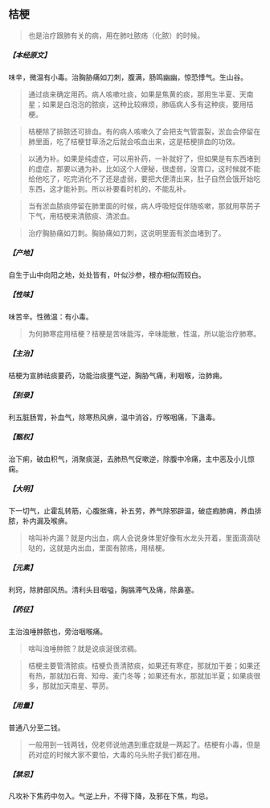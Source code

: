 ## 桔梗

> 也是治疗跟肺有关的病，用在肺吐脓疡（化脓）的时候。

##### 【本经原文】
味辛，微温有小毒。治胸胁痛如刀刺，腹满，肠鸣幽幽，惊恐悸气。生山谷。

> 通过痰来确定用药。病人咳嗽吐痰，如果是焦黄的痰，那用生半夏、天南星；如果是白泡泡的脓痰，这种比较麻烦，肺癌病人多有这种痰，要用桔梗。

> 桔梗除了排脓还可排血。有的病人咳嗽久了会把支气管震裂，淤血会停留在肺里面，吃了桔梗甘草汤之后就会咳血出来，这是桔梗排血的功效。

> 以通为补。如果是纯虚症，可以用补药，一补就好了，但如果是有东西堵到的虚症，那要以通为补。比如这个人便秘，很虚弱，没胃口，这时候就不能给他吃了，吃完消化不了还是虚弱，要把大便清出来，肚子自然会饿开始吃东西，这才能补到。所以补要看时机的，不能乱补。

> 当有淤血脓痰停留在肺里面的时候，病人呼吸短促伴随咳嗽，那就用葶苈子下气，用桔梗来清脓痰、清淤血。

> 治疗胸胁痛如刀刺‍。胸胁痛如刀刺，这说明里面有淤血堵到了。

##### 【产地】
自生于山中向阳之地，处处皆有，叶似沙参，根亦相似而较白。
##### 【性味】
味苦辛。性微温：有小毒。

> 为何肺寒症用桔梗？桔梗是苦味能泻，辛味能散，性温，所以能治疗肺寒。

##### 【主治】
桔梗为宣肺祛痰要药，功能治痰壅气逆，胸胁气痛，利咽喉，治肺痈。
##### 【别录】
利五脏肠胃，补血气，除寒热风痹，温中消谷，疗喉咽痛，下蛊毒。
##### 【甄权】
治下痢，破血积气，消聚痰涎，去肺热气促嗽逆，除腹中冷痛，主中恶及小儿惊痫。
##### 【大明】
下一切气，止霍乱转筋，心腹胀痛，补五劳，养气除邪辟温，破症瘕肺痈，养血排脓，补内漏及喉痹。

> 啥叫补内漏？就是内出血，病人会说身体里好像有水龙头开着，里面滴滴哒哒的，这就是内出血，里面有脓疡，用桔梗。

##### 【元素】
利窍，除肺部风热。清利头目咽嗌，胸膈滞气及痛，除鼻塞。
##### 【药征】
主治浊唾肿脓也，旁治咽喉痛。

> 啥叫浊唾肿脓？就是说痰涎很浓稠。

> 桔梗主要管清脓痰。桔梗负责清脓痰，如果还有寒症，那就加干姜；如果还有热，那就加石膏、知母、麦门冬等；如果还有水，那就加半夏；如果痰很多，那就加天南星、葶苈。

##### 【用量】
普通八分至二钱。

> 一般用到一钱两钱，倪老师说他遇到重症就是一两起了。桔梗有小毒，但是药对症的时候大家不要怕，大毒的乌头附子我们都在用。

##### 【禁忌】
凡攻补下焦药中勿入。气逆上升，不得下降，及邪在下焦，均忌。